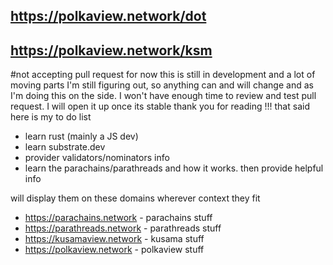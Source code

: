 
## https://polkaview.network/dot
## https://polkaview.network/ksm

#not accepting pull request for now
 this is still in development and a lot of moving parts I'm still figuring out, so anything can and will change
 and as I'm doing this on the side. I won't have enough time to review and test pull request. 
 I will open it up once its stable
 thank you for reading !!! 
that said here is my to do list

- learn rust (mainly a JS dev)
- learn substrate.dev
- provider validators/nominators info
- learn the parachains/parathreads and how it works. then provide helpful info 

will display them on these domains wherever context they fit

- https://parachains.network - parachains stuff 
- https://parathreads.network - parathreads stuff
- https://kusamaview.network - kusama stuff
- https://polkaview.network - polkaview stuff 





